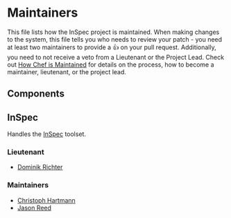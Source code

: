 <!-- This is a generated file. Please do not edit directly -->

<!-- Modify MAINTAINERS.toml and run `rake maintainers:generate` to regenerate. -->

# Maintainers

This file lists how the InSpec project is maintained. When making changes to the
system, this file tells you who needs to review your patch - you need at least
two maintainers to provide a :+1: on your pull request. Additionally, you need
to not receive a veto from a Lieutenant or the Project Lead.
Check out [How Chef is Maintained](https://github.com/opscode/chef-rfc/blob/master/rfc030-maintenance-policy.md#how-the-project-is-maintained)
for details on the process, how to become a maintainer, lieutenant, or the
project lead.

## Components

## InSpec

  Handles the [InSpec](https://github.com/chef/inspec) toolset.

### Lieutenant

* [Dominik Richter](https://github.com/arlimus)

### Maintainers

* [Christoph Hartmann](https://github.com/chris-rock)
* [Jason Reed](https://github.com/jcreedcmu)

